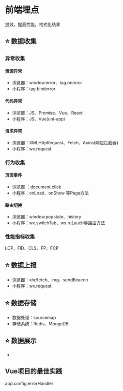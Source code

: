 # 前端埋点

提效，提高性能，格式化结果

## :star: 数据收集

### 异常收集

#### 资源异常

* 浏览器：window.error、tag.onerror
* 小程序：tag.binderror

#### 代码异常

* 浏览器：JS、Promise、Vue、React
* 小程序：JS、Vue(uni-app)

#### 请求异常

* 浏览器：XMLHttpRequest、Fetch、Axios(响应拦截器)
* 小程序：wx.request

### 行为收集

#### 页面事件

* 浏览器 ：document.click
* 小程序：onLoad、onShow 等Page方法

#### 路由切换

* 浏览器：window.popstate、history
* 小程序：wx.switchTab、wx.reLauch等路由方法

### 性能指标收集

LCP、FID、CLS、FP、FCP

## :star: 数据上报

* 浏览器：xhr/fetch、img、sendBeacon
* 小程序：wx.request

## :star: 数据存储

* 数据处理：sourcemap
* 存储系统：Redis、MongoDB

## :star: 数据展示

* 

## Vue项目的最佳实践

app.config.errorHandler

